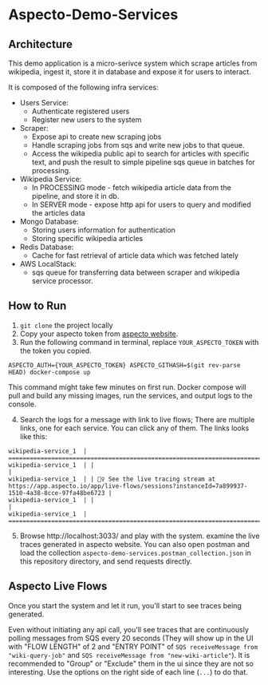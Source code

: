 # Aspecto-Demo-Services

## Architecture
This demo application is a micro-serivce system which scrape articles from wikipedia, ingest it, store it in database and expose it for users to interact.

It is composed of the following infra services:
- Users Service:
    * Authenticate registered users
    * Register new users to the system
- Scraper:
    * Expose api to create new scraping jobs
    * Handle scraping jobs from sqs and write new jobs to that queue.
    * Access the wikipedia public api to search for articles with specific text, and push the result to simple pipeline sqs queue in batches for processing.
- Wikipedia Service:
    * In PROCESSING mode - fetch wikipedia article data from the pipeline, and store it in db.
    * In SERVER mode - expose http api for users to query and modified the articles data
- Mongo Database:
    * Storing users information for authentication
    * Storing specific wikipedia articles
- Redis Database:
    * Cache for fast retrieval of article data which was fetched lately
- AWS LocalStack:
    * sqs queue for transferring data between scraper and wikipedia service processor.

## How to Run
1. `git clone` the project locally
2. Copy your aspecto token from [aspecto website](https://app.aspecto.io/app/integration/api-key).
3. Run the following command in terminal, replace `YOUR_ASPECTO_TOKEN` with the token you copied.
```
ASPECTO_AUTH={YOUR_ASPECTO_TOKEN} ASPECTO_GITHASH=$(git rev-parse HEAD) docker-compose up
```
This command might take few minutes on first run.
Docker compose will pull and build any missing images, run the services, and output logs to the console. 

4. Search the logs for a message with link to live flows; There are multiple links, one for each service. You can click any of them. The links looks like this:

```
wikipedia-service_1  | ====================================================================================================================================
wikipedia-service_1  | |                                                                                                                                  |
wikipedia-service_1  | | 🕵️‍♀️ See the live tracing stream at https://app.aspecto.io/app/live-flows/sessions?instanceId=7a899937-1510-4a38-8cce-97fa48be6723 |
wikipedia-service_1  | |                                                                                                                                  |
wikipedia-service_1  | ====================================================================================================================================
```
5. Browse http://localhost:3033/ and play with the system. examine the live traces generated in aspecto website. You can also open postman and load the collection `aspecto-demo-services.postman_collection.json` in this repository directory, and send requests directly. 

## Aspecto Live Flows
Once you start the system and let it run, you'll start to see traces being generated. 

Even without initiating any api call, you'll see traces that are continuously polling messages from SQS every 20 seconds (They will show up in the UI with "FLOW LENGTH" of 2 and "ENTRY POINT" of `SQS receiveMessage from "wiki-query-job"` and `SQS receiveMessage from "new-wiki-article"`). It is recommended to "Group" or "Exclude" them in the ui since they are not so interesting. Use the options on the right side of each line (`...`) to do that.
